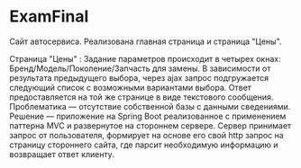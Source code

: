 # ExamFinal
Сайт автосервиса.
Реализована главная страница и страница "Цены".

Страница "Цены" :
Задание параметров происходит в четырех окнах: 
Бренд/Модель/Поколение/Запчасть для замены. 
В зависимости от результата предыдущего выбора, через ajax запрос подгружается следующий список с возможными вариантами выбора.
Ответ предоставляется на той же странице в виде текстового сообщения.
Проблематика — отсутствие собственной базы с данными сведениями.
Решение — приложение на Spring Boot реализованное с применением паттерна MVC и развернутое на стороннем сервере.
Сервер принимает запрос от пользователя, формирует на основе его свой http запрос на страницу стороннего сайта,
где парсит необходимую информацию и возвращает ответ клиенту.

